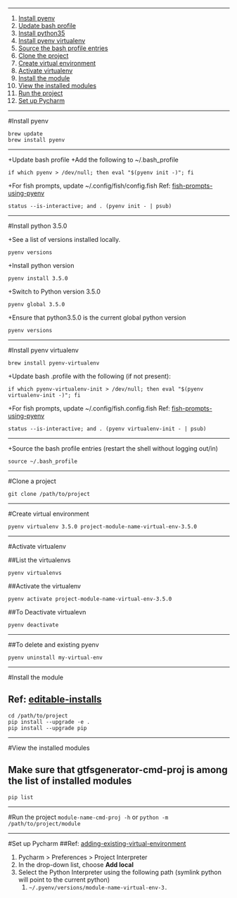 ___
1. [Install pyenv](https://github.com/bf4648/pyenv-setup#install-pyenv "Install pyenv")
2. [Update bash profile](https://github.com/bf4648/pyenv-setup#update-bash-profile "Update Bash Profile")
3. [Install python35](https://github.com/bf4648/pyenv-setup#install-python35)
4. [Install pyenv virtualenv](https://github.com/bf4648/pyenv-setup#install-pyenv-virtualenv)
6. [Source the bash profile entries](https://github.com/bf4648/pyenv-setup#source-the-bash-profile-entries)
7. [Clone the project](https://github.com/bf4648/pyenv-setup#clone-the-project "Clone the project")
8. [Create virtual environment](https://github.com/bf4648/pyenv-setup#create-virtual-environment "Create virtual environment")
9. [Activate virtualenv](https://github.com/bf4648/pyenv-setup#activate-virtualenv "Activate virtualenv")
10. [Install the module](https://github.com/bf4648/pyenv-setup#install-the-module "Install the module")
11. [View the installed modules](https://github.com/bf4648/pyenv-setup#view-the-installed-modules "View the installed modules")
12. [Run the project](https://github.com/bf4648/pyenv-setup#run-the-project "Run the project")
13. [Set up Pycharm](https://github.com/bf4648/pyenv-setup#set-up-pycharm "Set up Pycharm")

___

#Install pyenv

```
brew update
brew install pyenv

```
___

+Update bash profile
+Add the following to ~/.bash_profile

```
if which pyenv > /dev/null; then eval "$(pyenv init -)"; fi
```

+For fish prompts, update ~/.config/fish/config.fish
Ref: [fish-prompts-using-pyenv](https://github.com/yyuu/pyenv/issues/32)
```
status --is-interactive; and . (pyenv init - | psub)
```
___

#Install python 3.5.0

+See a list of versions installed locally.
```
pyenv versions
```
+Install python version

```
pyenv install 3.5.0
```

+Switch to Python version 3.5.0
```
pyenv global 3.5.0
```

+Ensure that python3.5.0 is the current global python version

```
pyenv versions
```
___

#Install pyenv virtualenv

```
brew install pyenv-virtualenv
```

+Update bash .profile with the following (if not present):

```
if which pyenv-virtualenv-init > /dev/null; then eval "$(pyenv virtualenv-init -)"; fi
```

+For fish prompts, update ~/.config/fish.config.fish
Ref: [fish-prompts-using-pyenv](https://github.com/yyuu/pyenv/issues/32)
```
status --is-interactive; and . (pyenv virtualenv-init - | psub)
```
___

+Source the bash profile entries (restart the shell without logging out/in)

```
source ~/.bash_profile
```
___

#Clone a project
```
git clone /path/to/project
```
___

#Create virtual environment
```
pyenv virtualenv 3.5.0 project-module-name-virtual-env-3.5.0
```
___

#Activate virtualenv

##List the virtualenvs

```
pyenv virtualenvs
```

##Activate the virtualenv
```
pyenv activate project-module-name-virtual-env-3.5.0
```

##To Deactivate virtualevn

```
pyenv deactivate
```
___
##To delete and existing pyenv 

```
pyenv uninstall my-virtual-env
```
___

#Install the module
## Ref: [editable-installs](https://pip.pypa.io/en/latest/reference/pip_install.html#editable-installs)
```
cd /path/to/project
pip install --upgrade -e .
pip install --upgrade pip
```
___

#View the installed modules
## Make sure that gtfsgenerator-cmd-proj is among the list of installed modules
```
pip list
```
___

#Run the project
`module-name-cmd-proj -h` or
`python -m /path/to/project/module`
___

#Set up Pycharm
##Ref: [adding-existing-virtual-environment](https://www.jetbrains.com/pycharm/help/adding-existing-virtual-environment.html)

1.  Pycharm > Preferences > Project Interpreter
2.  In the drop-down list, choose **Add local**
3.  Select the Python Interpreter using the following path (symlink python will point to the current python)
	1.  `~/.pyenv/versions/module-name-virtual-env-3.`

